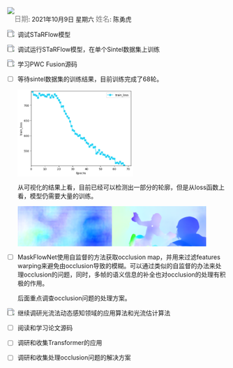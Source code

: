 <img src = "https://img.shields.io/badge/Info%20%26%20Date-blueviolet" align="left">

<font color=gray size=3>日期</font>: 2021年10月9日 星期六        <font color=gray size=3>姓名</font>:  陈勇虎   

<img src = "https://img.shields.io/badge/-Plan-blueviolet" align="left">

- [ ] 调试STaRFlow模型

<img src = "https://img.shields.io/badge/-Do-blueviolet" align="left">

- [ ] 调试运行STaRFlow模型，在单个Sintel数据集上训练

<img src = "https://img.shields.io/badge/-Check-blueviolet" align="left">

- [ ] 学习PWC Fusion源码

- [ ] 等待sintel数据集的训练结果，目前训练完成了68轮。

  <img src = "./images/STaRFlow-10-9.1.png" align="center" style="width:55%">
  
  从可视化的结果上看，目前已经可以检测出一部分的轮廓，但是从loss函数上看，模型仍需要大量的训练。

  <img src = "./images/STaRFlow-10-9.3.png" align="center" style="width:45%"><img src = "./images/STaRFlow-10-9.4.png" align="center" style="width:45%">

- [ ] MaskFlowNet使用自监督的方法获取occlusion map，并用来过滤features warping来避免由occlusion导致的模糊。可以通过类似的自监督的办法来处理occlusion的问题，同时，多帧的语义信息的补全也对occlusion的处理有积极的作用。

  后面重点调查occlusion问题的处理方案。

<img src = "https://img.shields.io/badge/-Action-blueviolet" align="left">

- [ ] 继续调研光流法动态感知领域的应用算法和光流估计算法
- [ ] 阅读和学习论文源码
- [ ] 调研和收集Transformer的应用
- [ ] 调研和收集处理occlusion问题的解决方案















